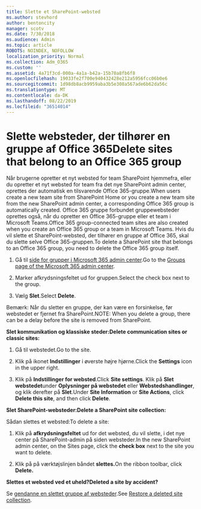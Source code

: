 ```yaml
---
title: Slette et SharePoint-websted
ms.author: stevhord
author: bentoncity
manager: scotv
ms.date: 7/30/2018
ms.audience: Admin
ms.topic: article
ROBOTS: NOINDEX, NOFOLLOW
localization_priority: Normal
ms.collection: Adm_O365
ms.custom: ''
ms.assetid: 4a71f3cd-000a-4a1a-b42a-15b70a8fb6f8
ms.openlocfilehash: 19033fe2f700e940432428e212a5956fcc06b0e6
ms.sourcegitcommit: 1d98db8acb9959aba3b5e308a567ade6b62da56c
ms.translationtype: MT
ms.contentlocale: da-DK
ms.lasthandoff: 08/22/2019
ms.locfileid: "36514014"
---
```

# <a name="delete-sites-that-belong-to-an-office-365-group"></a><span data-ttu-id="b465b-102">Slette websteder, der tilhører en gruppe af Office 365</span><span class="sxs-lookup"><span data-stu-id="b465b-102">Delete sites that belong to an Office 365 group</span></span>

<span data-ttu-id="b465b-103">Når brugerne opretter et nyt websted for team SharePoint hjemmefra, eller du opretter et nyt websted for team fra det nye SharePoint admin center, oprettes der automatisk en tilsvarende Office 365-gruppe.</span><span class="sxs-lookup"><span data-stu-id="b465b-103">When users create a new team site from SharePoint Home or you create a new team site from the new SharePoint admin center, a corresponding Office 365 group is automatically created.</span></span> <span data-ttu-id="b465b-104">Office 365 gruppe forbundet gruppewebsteder oprettes også, når du opretter en Office 365-gruppe eller et team i Microsoft Teams.</span><span class="sxs-lookup"><span data-stu-id="b465b-104">Office 365 group-connected team sites are also created when you create an Office 365 group or a team in Microsoft Teams.</span></span> <span data-ttu-id="b465b-105">Hvis du vil slette et SharePoint-websted, der tilhører en gruppe af Office 365, skal du slette selve Office 365-gruppen.</span><span class="sxs-lookup"><span data-stu-id="b465b-105">To delete a SharePoint site that belongs to an Office 365 group, you need to delete the Office 365 group itself.</span></span> 
  
1. <span data-ttu-id="b465b-106">Gå til [side for grupper i Microsoft 365 admin center](https://portal.office.com/adminportal/home#/groups).</span><span class="sxs-lookup"><span data-stu-id="b465b-106">Go to the [Groups page of the Microsoft 365 admin center](https://portal.office.com/adminportal/home#/groups).</span></span>
    
2. <span data-ttu-id="b465b-107">Marker afkrydsningsfeltet ud for gruppen.</span><span class="sxs-lookup"><span data-stu-id="b465b-107">Select the check box next to the group.</span></span>
    
3. <span data-ttu-id="b465b-108">Vælg **Slet**.</span><span class="sxs-lookup"><span data-stu-id="b465b-108">Select **Delete**.</span></span>
    
<span data-ttu-id="b465b-109">Bemærk: Når du sletter en gruppe, der kan være en forsinkelse, før webstedet er fjernet fra SharePoint.</span><span class="sxs-lookup"><span data-stu-id="b465b-109">NOTE: When you delete a group, there can be a delay before the site is removed from SharePoint.</span></span>
  
<span data-ttu-id="b465b-110">**Slet kommunikation og klassiske steder:**</span><span class="sxs-lookup"><span data-stu-id="b465b-110">**Delete communication sites or classic sites:**</span></span>

1. <span data-ttu-id="b465b-111">Gå til webstedet.</span><span class="sxs-lookup"><span data-stu-id="b465b-111">Go to the site.</span></span>
  
2. <span data-ttu-id="b465b-112">Klik på ikonet **Indstillinger** i øverste højre hjørne.</span><span class="sxs-lookup"><span data-stu-id="b465b-112">Click the **Settings** icon in the upper right.</span></span> 
  
3. <span data-ttu-id="b465b-113">Klik på **Indstillinger for websted**.</span><span class="sxs-lookup"><span data-stu-id="b465b-113">Click **Site settings**.</span></span> <span data-ttu-id="b465b-114">Klik på **Slet webstedet**under **Oplysninger på webstedet** eller **Webstedshandlinger**, og klik derefter på **Slet**.</span><span class="sxs-lookup"><span data-stu-id="b465b-114">Under **Site Information** or **Site Actions**, click **Delete this site**, and then click **Delete**.</span></span>
  
<span data-ttu-id="b465b-115">**Slet SharePoint-websteder:**</span><span class="sxs-lookup"><span data-stu-id="b465b-115">**Delete a SharePoint site collection:**</span></span>

<span data-ttu-id="b465b-116">Sådan slettes et websted:</span><span class="sxs-lookup"><span data-stu-id="b465b-116">To delete a site:</span></span>
  
1. <span data-ttu-id="b465b-117">Klik på **afkrydsningsfeltet** ud for det websted, du vil slette, i det nye center på SharePoint-admin på siden websteder.</span><span class="sxs-lookup"><span data-stu-id="b465b-117">In the new SharePoint admin center, on the Sites page, click the **check box** next to the site you want to delete.</span></span> 
    
2. <span data-ttu-id="b465b-118">Klik på på værktøjslinjen båndet **slettes.**</span><span class="sxs-lookup"><span data-stu-id="b465b-118">On the ribbon toolbar, click **Delete.**</span></span>
    
<span data-ttu-id="b465b-119">**Slettes et websted ved et uheld?**</span><span class="sxs-lookup"><span data-stu-id="b465b-119">**Deleted a site by accident?**</span></span>

<span data-ttu-id="b465b-120">Se [gendanne en slettet gruppe af websteder](https://go.microsoft.com/fwlink/?linkid=867660).</span><span class="sxs-lookup"><span data-stu-id="b465b-120">See [Restore a deleted site collection](https://go.microsoft.com/fwlink/?linkid=867660).</span></span>
  

